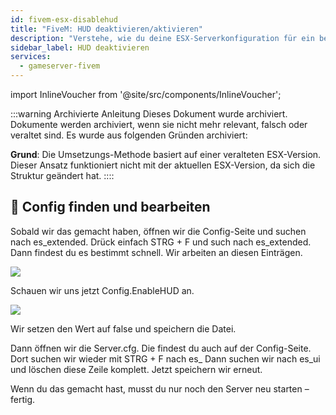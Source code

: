 ```yaml
---
id: fivem-esx-disablehud
title: "FiveM: HUD deaktivieren/aktivieren"
description: "Verstehe, wie du deine ESX-Serverkonfiguration für ein besseres HUD-Management und verbesserte Serverperformance anpasst → Jetzt mehr erfahren"
sidebar_label: HUD deaktivieren
services:
  - gameserver-fivem
---
```


import InlineVoucher from '@site/src/components/InlineVoucher';



:::warning Archivierte Anleitung
Dieses Dokument wurde archiviert. Dokumente werden archiviert, wenn sie nicht mehr relevant, falsch oder veraltet sind. Es wurde aus folgenden Gründen archiviert:

**Grund**: Die Umsetzungs-Methode basiert auf einer veralteten ESX-Version. Dieser Ansatz funktioniert nicht mit der aktuellen ESX-Version, da sich die Struktur geändert hat. 
::::



<InlineVoucher />

## 📑 Config finden und bearbeiten

Sobald wir das gemacht haben, öffnen wir die Config-Seite und suchen nach es_extended.
Drück einfach STRG + F und such nach es_extended.
Dann findest du es bestimmt schnell.
Wir arbeiten an diesen Einträgen.

![](https://screensaver01.zap-hosting.com/index.php/s/FfjdwPMGYgz2k3k/preview)

Schauen wir uns jetzt Config.EnableHUD an.

![](https://screensaver01.zap-hosting.com/index.php/s/F6w582EoXgbPjeC/preview)

Wir setzen den Wert auf false und speichern die Datei.

Dann öffnen wir die Server.cfg.
Die findest du auch auf der Config-Seite.
Dort suchen wir wieder mit STRG + F nach es_
Dann suchen wir nach es_ui und löschen diese Zeile komplett.
Jetzt speichern wir erneut.

Wenn du das gemacht hast, musst du nur noch den Server neu starten – fertig.

<InlineVoucher />